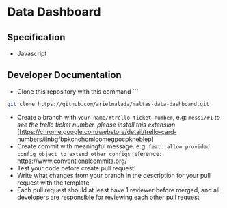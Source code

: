 # Data Dashboard

## Specification
- Javascript
## Developer Documentation

- Clone this repository with this command ```
```sh 
git clone https://github.com/arielmalada/maltas-data-dashboard.git
```

- Create a branch with `your-name/#trello-ticket-number`, e.g: `messi/#1` 
*to see the trello ticket number, please install this extension* [https://chrome.google.com/webstore/detail/trello-card-numbers/ijnbgfbpkcnohomlcomegpocpkneblep]
- Create commit with meaningful message. e.g: `feat: allow provided config object to extend other configs` 
  reference: https://www.conventionalcommits.org/
- Test your code before create pull request!
- Write what changes from your branch in the description for your pull request with the template
- Each pull request should at least have 1 reviewer before merged, and all developers are responsible for reviewing each other pull request